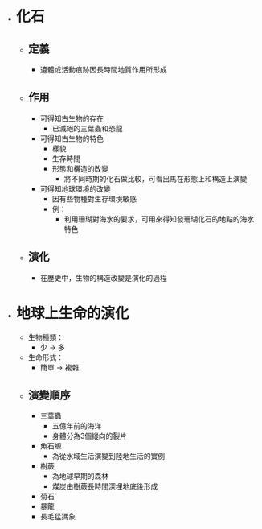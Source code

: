 - # 化石
	- ## 定義
		- 遺體或活動痕跡因長時間地質作用所形成
	- ## 作用
		- 可得知古生物的存在
			- 已滅絕的三葉蟲和恐龍
		- 可得知古生物的特色
			- 樣貌
			- 生存時間
			- 形態和構造的改變
				- 將不同時期的化石做比較，可看出馬在形態上和構造上演變
		- 可得知地球環境的改變
			- 因有些物種對生存環境敏感
			- 例：
				- 利用珊瑚對海水的要求，可用來得知發珊瑚化石的地點的海水特色
	- ## 演化
		- 在歷史中，生物的構造改變是演化的過程
- # 地球上生命的演化
	- 生物種類：
		- 少 -> 多
	- 生命形式：
		- 簡單 -> 複雜
	- ## 演變順序
		- 三葉蟲
			- 五億年前的海洋
			- 身體分為3個縱向的裂片
		- 魚石螈
			- 為從水域生活演變到陸地生活的實例
		- 樹蕨
			- 為地球早期的森林
			- 煤炭由樹蕨長時間深埋地底後形成
		- 菊石`
		- 暴龍
		- 長毛猛獁象